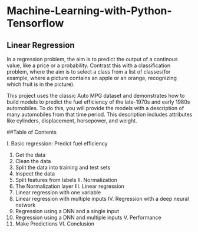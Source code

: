# Machine-Learning-with-Python-Tensorflow

## Linear Regression

In a regression problem, the aim is to predict the output of a continous value, like a price or a probability. Contrast this with a classification problem, where the aim is to select a class from a list of classes(for example, where a picture contains an apple or an orange, recognizing which fruit is in the picture).

This project uses the classic Auto MPG dataset and demonstrates how to build models to predict the fuel efficiency of the late-1970s and early 1980s automobiles. To do this, you will provide the models with a description of many automobiles from that time period. This description includes attributes like cylinders, displacement, horsepower, and weight.

##Table of Contents

I. Basic regression: Predict fuel efficiency
  1. Get the data
  2. Clean the data
  3. Split the data into training and test sets
  4. Inspect the data
  5. Split features from labels
II. Normalization
  1. The Normalization layer
III. Linear regression
  1. Linear regression with one variable
  2. Linear regression with multiple inputs
IV. Regression with a deep neural network
  1. Regression using a DNN and a single input
  2. Regression using a DNN and multiple inputs
V. Performance
  1. Make Predictions
VI. Conclusion

